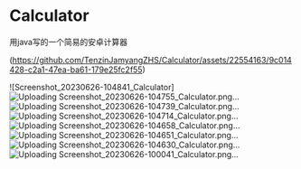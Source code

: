 # Calculator
用java写的一个简易的安卓计算器

(https://github.com/TenzinJamyangZHS/Calculator/assets/22554163/9c014428-c2a1-47ea-ba61-179e25fc2f55)

![Screenshot_20230626-104841_Calculator]
![Uploading Screenshot_20230626-104755_Calculator.png…]()
![Uploading Screenshot_20230626-104739_Calculator.png…]()
![Uploading Screenshot_20230626-104714_Calculator.png…]()
![Uploading Screenshot_20230626-104658_Calculator.png…]()
![Uploading Screenshot_20230626-104651_Calculator.png…]()
![Uploading Screenshot_20230626-104630_Calculator.png…]()
![Uploading Screenshot_20230626-100041_Calculator.png…]()
